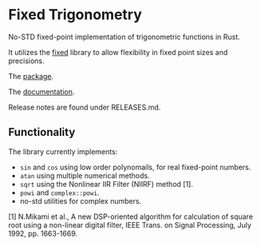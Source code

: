 # Fixed Trigonometry

No-STD fixed-point implementation of trigonometric functions in Rust.

It utilizes the [fixed](https://crates.io/crates/fixed) library to allow flexibility in fixed point sizes and precisions.

The [package](https://crates.io/crates/fixed_trigonometry).

The [documentation](https://docs.rs/fixed_trigonometry/).

Release notes are found under RELEASES.md.

## Functionality

The library currently implements:

- `sin` and `cos` using low order polynomails, for real fixed-point numbers.
- `atan` using multiple numerical methods.
- `sqrt` using the Nonlinear IIR Filter (NIIRF) method \[1\].
- `powi` and `complex::powi`.
- no-std utilities for complex numbers.

\[1\] N.Mikami et al., A new DSP-oriented algorithm for calculation of square root using a non-linear digital filter, IEEE Trans. on Signal Processing, July 1992, pp. 1663-1669.
